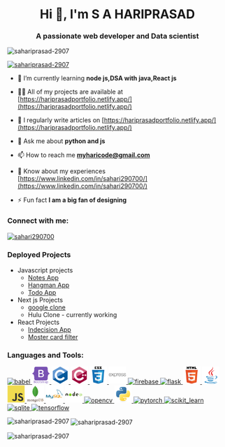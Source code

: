 <h1 align="center">Hi 👋, I'm S A HARIPRASAD</h1>
<h3 align="center">A passionate web developer and Data scientist</h3>

<p align="left"> <img src="https://komarev.com/ghpvc/?username=sahariprasad-2907&label=Profile%20views&color=0e75b6&style=flat" alt="sahariprasad-2907" /> </p>

<p align="left"> <a href="https://github.com/ryo-ma/github-profile-trophy"><img src="https://github-profile-trophy.vercel.app/?username=sahariprasad-2907" alt="sahariprasad-2907" /></a> </p>

- 🌱 I’m currently learning **node js,DSA with java,React js**

- 👨‍💻 All of my projects are available at [https://hariprasadportfolio.netlify.app/](https://hariprasadportfolio.netlify.app/)

- 📝 I regularly write articles on [https://hariprasadportfolio.netlify.app/](https://hariprasadportfolio.netlify.app/)

- 💬 Ask me about **python and js**

- 📫 How to reach me **myharicode@gmail.com**

- 📄 Know about my experiences [https://www.linkedin.com/in/sahari290700/](https://www.linkedin.com/in/sahari290700/)

- ⚡ Fun fact **I am a big fan of designing**

<h3 align="left">Connect with me:</h3>

<p align="left">
<a href="https://linkedin.com/in/sahari290700" target="blank"><img align="center" src="https://raw.githubusercontent.com/rahuldkjain/github-profile-readme-generator/neutral-icons/src/images/icons/Social/linked-in-alt.svg" alt="sahari290700" height="30" width="40" /></a>
</p>

<h3 align="left">Deployed Projects</h3>

- Javascript projects
  - [Notes App](https://sahariprasad-2907.github.io/javascript_plain/final-app-css/notes-app/notes.html)
  - [Hangman App](https://sahariprasad-2907.github.io/javascript_plain/final-app-css/hangman/hangman.html)
  - [Todo App](https://sahariprasad-2907.github.io/javascript_plain/final-app-css/todo-app/todos.html)
- Next js Projects
  - [google clone](https://google-nextjs-clone-smoky.vercel.app)
  - Hulu Clone -  currently working
- React Projects 
  - [Indecision App](https://sahariprasad-2907.github.io/INDECISION-APP/)
  - [Moster card filter](https://sahariprasad-2907.github.io/react-1-monster-roldex/)

<h3 align="left">Languages and Tools:</h3>
<p align="left"> <a href="https://babeljs.io/" target="_blank"> <img src="https://www.vectorlogo.zone/logos/babeljs/babeljs-icon.svg" alt="babel" width="40" height="40"/> </a> <a href="https://getbootstrap.com" target="_blank"> <img src="https://raw.githubusercontent.com/devicons/devicon/master/icons/bootstrap/bootstrap-plain-wordmark.svg" alt="bootstrap" width="40" height="40"/> </a> <a href="https://www.cprogramming.com/" target="_blank"> <img src="https://raw.githubusercontent.com/devicons/devicon/master/icons/c/c-original.svg" alt="c" width="40" height="40"/> </a> <a href="https://www.w3schools.com/cpp/" target="_blank"> <img src="https://raw.githubusercontent.com/devicons/devicon/master/icons/cplusplus/cplusplus-original.svg" alt="cplusplus" width="40" height="40"/> </a> <a href="https://www.w3schools.com/css/" target="_blank"> <img src="https://raw.githubusercontent.com/devicons/devicon/master/icons/css3/css3-original-wordmark.svg" alt="css3" width="40" height="40"/> </a> <a href="https://expressjs.com" target="_blank"> <img src="https://raw.githubusercontent.com/devicons/devicon/master/icons/express/express-original-wordmark.svg" alt="express" width="40" height="40"/> </a> <a href="https://firebase.google.com/" target="_blank"> <img src="https://www.vectorlogo.zone/logos/firebase/firebase-icon.svg" alt="firebase" width="40" height="40"/> </a> <a href="https://flask.palletsprojects.com/" target="_blank"> <img src="https://www.vectorlogo.zone/logos/pocoo_flask/pocoo_flask-icon.svg" alt="flask" width="40" height="40"/> </a> <a href="https://www.w3.org/html/" target="_blank"> <img src="https://raw.githubusercontent.com/devicons/devicon/master/icons/html5/html5-original-wordmark.svg" alt="html5" width="40" height="40"/> </a> <a href="https://www.java.com" target="_blank"> <img src="https://raw.githubusercontent.com/devicons/devicon/master/icons/java/java-original.svg" alt="java" width="40" height="40"/> </a> <a href="https://developer.mozilla.org/en-US/docs/Web/JavaScript" target="_blank"> <img src="https://raw.githubusercontent.com/devicons/devicon/master/icons/javascript/javascript-original.svg" alt="javascript" width="40" height="40"/> </a> <a href="https://www.mongodb.com/" target="_blank"> <img src="https://raw.githubusercontent.com/devicons/devicon/master/icons/mongodb/mongodb-original-wordmark.svg" alt="mongodb" width="40" height="40"/> </a> <a href="https://www.mysql.com/" target="_blank"> <img src="https://raw.githubusercontent.com/devicons/devicon/master/icons/mysql/mysql-original-wordmark.svg" alt="mysql" width="40" height="40"/> </a> <a href="https://nodejs.org" target="_blank"> <img src="https://raw.githubusercontent.com/devicons/devicon/master/icons/nodejs/nodejs-original-wordmark.svg" alt="nodejs" width="40" height="40"/> </a> <a href="https://opencv.org/" target="_blank"> <img src="https://www.vectorlogo.zone/logos/opencv/opencv-icon.svg" alt="opencv" width="40" height="40"/> </a> <a href="https://www.python.org" target="_blank"> <img src="https://raw.githubusercontent.com/devicons/devicon/master/icons/python/python-original.svg" alt="python" width="40" height="40"/> </a> <a href="https://pytorch.org/" target="_blank"> <img src="https://www.vectorlogo.zone/logos/pytorch/pytorch-icon.svg" alt="pytorch" width="40" height="40"/> </a> <a href="https://scikit-learn.org/" target="_blank"> <img src="https://upload.wikimedia.org/wikipedia/commons/0/05/Scikit_learn_logo_small.svg" alt="scikit_learn" width="40" height="40"/> </a> <a href="https://www.sqlite.org/" target="_blank"> <img src="https://www.vectorlogo.zone/logos/sqlite/sqlite-icon.svg" alt="sqlite" width="40" height="40"/> </a> <a href="https://www.tensorflow.org" target="_blank"> <img src="https://www.vectorlogo.zone/logos/tensorflow/tensorflow-icon.svg" alt="tensorflow" width="40" height="40"/> </a> </p>

<p><img align="left" src="https://github-readme-stats.vercel.app/api/top-langs?username=sahariprasad-2907&show_icons=true&locale=en&layout=compact" alt="sahariprasad-2907" /></p>

<p>&nbsp;<img align="center" src="https://github-readme-stats.vercel.app/api?username=sahariprasad-2907&show_icons=true&locale=en" alt="sahariprasad-2907" /></p>

<p><img align="center" src="https://github-readme-streak-stats.herokuapp.com/?user=sahariprasad-2907&" alt="sahariprasad-2907" /></p>
